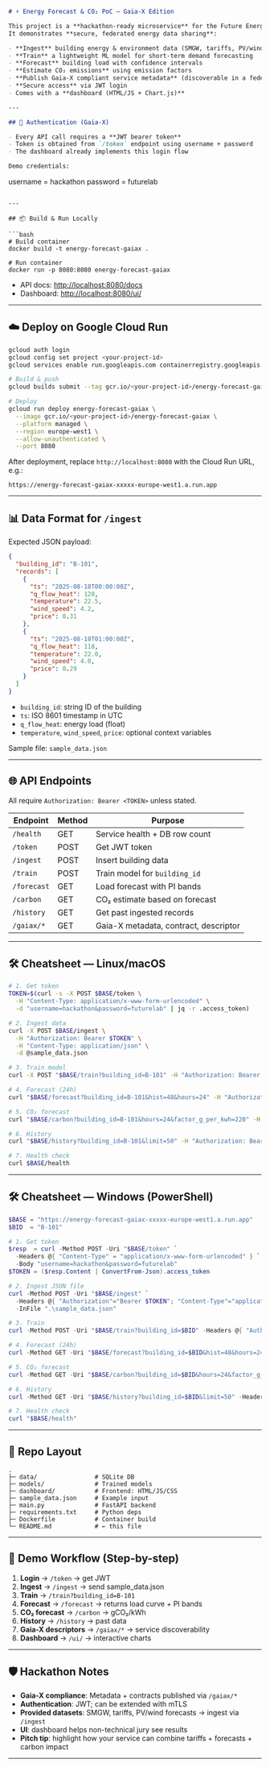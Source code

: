 
```markdown
# ⚡ Energy Forecast & CO₂ PoC — Gaia-X Edition

This project is a **hackathon-ready microservice** for the Future Energy Lab / Gaia-X data space.  
It demonstrates **secure, federated energy data sharing**:

- **Ingest** building energy & environment data (SMGW, tariffs, PV/wind forecasts, etc.)
- **Train** a lightweight ML model for short-term demand forecasting
- **Forecast** building load with confidence intervals
- **Estimate CO₂ emissions** using emission factors
- **Publish Gaia-X compliant service metadata** (discoverable in a federated data space)
- **Secure access** via JWT login
- Comes with a **dashboard (HTML/JS + Chart.js)**

---

## 🔐 Authentication (Gaia-X)

- Every API call requires a **JWT bearer token**
- Token is obtained from `/token` endpoint using username + password
- The dashboard already implements this login flow

Demo credentials:

```

username = hackathon
password = futurelab

````

---

## 📦 Build & Run Locally

```bash
# Build container
docker build -t energy-forecast-gaiax .

# Run container
docker run -p 8080:8080 energy-forecast-gaiax
````

* API docs: [http://localhost:8080/docs](http://localhost:8080/docs)
* Dashboard: [http://localhost:8080/ui/](http://localhost:8080/ui/)

---

## ☁️ Deploy on Google Cloud Run

```bash
gcloud auth login
gcloud config set project <your-project-id>
gcloud services enable run.googleapis.com containerregistry.googleapis.com

# Build & push
gcloud builds submit --tag gcr.io/<your-project-id>/energy-forecast-gaiax

# Deploy
gcloud run deploy energy-forecast-gaiax \
  --image gcr.io/<your-project-id>/energy-forecast-gaiax \
  --platform managed \
  --region europe-west1 \
  --allow-unauthenticated \
  --port 8080
```

After deployment, replace `http://localhost:8080` with the Cloud Run URL, e.g.:

```
https://energy-forecast-gaiax-xxxxx-europe-west1.a.run.app
```

---

## 📊 Data Format for `/ingest`

Expected JSON payload:

```json
{
  "building_id": "B-101",
  "records": [
    {
      "ts": "2025-08-18T00:00:00Z",
      "q_flow_heat": 120,
      "temperature": 22.5,
      "wind_speed": 4.2,
      "price": 0.31
    },
    {
      "ts": "2025-08-18T01:00:00Z",
      "q_flow_heat": 118,
      "temperature": 22.0,
      "wind_speed": 4.0,
      "price": 0.29
    }
  ]
}
```

* `building_id`: string ID of the building
* `ts`: ISO 8601 timestamp in UTC
* `q_flow_heat`: energy load (float)
* `temperature`, `wind_speed`, `price`: optional context variables

Sample file: `sample_data.json`

---

## 🌐 API Endpoints

All require `Authorization: Bearer <TOKEN>` unless stated.

| Endpoint    | Method | Purpose                               |
| ----------- | ------ | ------------------------------------- |
| `/health`   | GET    | Service health + DB row count         |
| `/token`    | POST   | Get JWT token                         |
| `/ingest`   | POST   | Insert building data                  |
| `/train`    | POST   | Train model for `building_id`         |
| `/forecast` | GET    | Load forecast with PI bands           |
| `/carbon`   | GET    | CO₂ estimate based on forecast        |
| `/history`  | GET    | Get past ingested records             |
| `/gaiax/*`  | GET    | Gaia-X metadata, contract, descriptor |

---

## 🛠 Cheatsheet — Linux/macOS

```bash
# 1. Get token
TOKEN=$(curl -s -X POST $BASE/token \
  -H "Content-Type: application/x-www-form-urlencoded" \
  -d "username=hackathon&password=futurelab" | jq -r .access_token)

# 2. Ingest data
curl -X POST $BASE/ingest \
  -H "Authorization: Bearer $TOKEN" \
  -H "Content-Type: application/json" \
  -d @sample_data.json

# 3. Train model
curl -X POST "$BASE/train?building_id=B-101" -H "Authorization: Bearer $TOKEN"

# 4. Forecast (24h)
curl "$BASE/forecast?building_id=B-101&hist=48&hours=24" -H "Authorization: Bearer $TOKEN"

# 5. CO₂ forecast
curl "$BASE/carbon?building_id=B-101&hours=24&factor_g_per_kwh=220" -H "Authorization: Bearer $TOKEN"

# 6. History
curl "$BASE/history?building_id=B-101&limit=50" -H "Authorization: Bearer $TOKEN"

# 7. Health check
curl $BASE/health
```

---

## 🛠 Cheatsheet — Windows (PowerShell)

```powershell
$BASE = "https://energy-forecast-gaiax-xxxxx-europe-west1.a.run.app"
$BID  = "B-101"

# 1. Get token
$resp  = curl -Method POST -Uri "$BASE/token" `
  -Headers @{ "Content-Type" = "application/x-www-form-urlencoded" } `
  -Body "username=hackathon&password=futurelab"
$TOKEN = ($resp.Content | ConvertFrom-Json).access_token

# 2. Ingest JSON file
curl -Method POST -Uri "$BASE/ingest" `
  -Headers @{ "Authorization"="Bearer $TOKEN"; "Content-Type"="application/json" } `
  -InFile ".\sample_data.json"

# 3. Train
curl -Method POST -Uri "$BASE/train?building_id=$BID" -Headers @{ "Authorization"="Bearer $TOKEN" }

# 4. Forecast (24h)
curl -Method GET -Uri "$BASE/forecast?building_id=$BID&hist=48&hours=24" -Headers @{ "Authorization"="Bearer $TOKEN" }

# 5. CO₂ forecast
curl -Method GET -Uri "$BASE/carbon?building_id=$BID&hours=24&factor_g_per_kwh=220" -Headers @{ "Authorization"="Bearer $TOKEN" }

# 6. History
curl -Method GET -Uri "$BASE/history?building_id=$BID&limit=50" -Headers @{ "Authorization"="Bearer $TOKEN" }

# 7. Health check
curl "$BASE/health"
```

---

## 📂 Repo Layout

```
.
├─ data/                # SQLite DB
├─ models/              # Trained models
├─ dashboard/           # Frontend: HTML/JS/CSS
├─ sample_data.json     # Example input
├─ main.py              # FastAPI backend
├─ requirements.txt     # Python deps
├─ Dockerfile           # Container build
└─ README.md            # ← this file
```

---

## 🚀 Demo Workflow (Step-by-step)

1. **Login** → `/token` → get JWT
2. **Ingest** → `/ingest` → send sample\_data.json
3. **Train** → `/train?building_id=B-101`
4. **Forecast** → `/forecast` → returns load curve + PI bands
5. **CO₂ forecast** → `/carbon` → gCO₂/kWh
6. **History** → `/history` → past data
7. **Gaia-X descriptors** → `/gaiax/*` → service discoverability
8. **Dashboard** → `/ui/` → interactive charts

---

## 🛡 Hackathon Notes

* **Gaia-X compliance**: Metadata + contracts published via `/gaiax/*`
* **Authentication**: JWT; can be extended with mTLS
* **Provided datasets**: SMGW, tariffs, PV/wind forecasts → ingest via `/ingest`
* **UI**: dashboard helps non-technical jury see results
* **Pitch tip**: highlight how your service can combine tariffs + forecasts + carbon impact

---

```
